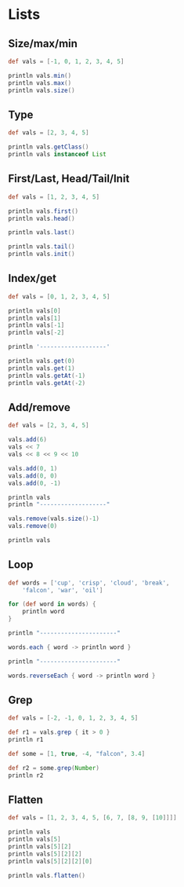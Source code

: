 # Lists

## Size/max/min

```groovy
def vals = [-1, 0, 1, 2, 3, 4, 5]

println vals.min()
println vals.max()
println vals.size()
```

## Type

```groovy
def vals = [2, 3, 4, 5]

println vals.getClass()
println vals instanceof List
```

## First/Last, Head/Tail/Init

```groovy
def vals = [1, 2, 3, 4, 5]

println vals.first()
println vals.head()

println vals.last()

println vals.tail()
println vals.init()
```

## Index/get

```groovy
def vals = [0, 1, 2, 3, 4, 5]

println vals[0]
println vals[1]
println vals[-1]
println vals[-2]

println '-------------------'

println vals.get(0)
println vals.get(1)
println vals.getAt(-1)
println vals.getAt(-2)
```

## Add/remove

```groovy
def vals = [2, 3, 4, 5]

vals.add(6)
vals << 7
vals << 8 << 9 << 10

vals.add(0, 1)
vals.add(0, 0)
vals.add(0, -1)

println vals
println "-------------------"

vals.remove(vals.size()-1)
vals.remove(0)

println vals
```

## Loop

```groovy
def words = ['cup', 'crisp', 'cloud', 'break', 
    'falcon', 'war', 'oil']

for (def word in words) {
    println word
}

println "----------------------"

words.each { word -> println word }

println "----------------------"

words.reverseEach { word -> println word }
```

## Grep 

```groovy
def vals = [-2, -1, 0, 1, 2, 3, 4, 5]

def r1 = vals.grep { it > 0 }
println r1

def some = [1, true, -4, "falcon", 3.4]

def r2 = some.grep(Number)
println r2
```

## Flatten

```groovy
def vals = [1, 2, 3, 4, 5, [6, 7, [8, 9, [10]]]]

println vals
println vals[5]
println vals[5][2]
println vals[5][2][2]
println vals[5][2][2][0]

println vals.flatten()
```

